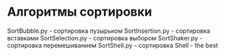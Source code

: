 # Алгоритмы сортировки

SortBubble.py - сортировка пузырьком
SortInsertion.py - сортировка вставками
SortSelection.py - сортировка выбором
SortShaker.py - сортировка перемешиванием
SortShell.py - сортировка Shell - the best
